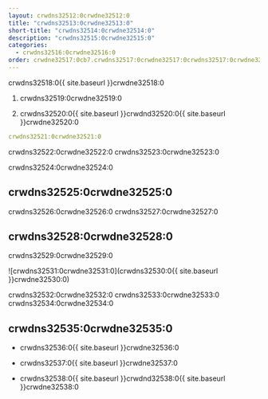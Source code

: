 ```yaml
---
layout: crwdns32512:0crwdne32512:0
title: "crwdns32513:0crwdne32513:0"
short-title: "crwdns32514:0crwdne32514:0"
description: "crwdns32515:0crwdne32515:0"
categories:
  - crwdns32516:0crwdne32516:0
order: crwdne32517:0cb7.crwdns32517:0crwdne32517:0crwdns32517:0crwdne32517:0crwdns32517:0crwdne32517:050081crwdns32517:0crwdne32517:0
---
```

crwdns32518:0{{ site.baseurl }}crwdne32518:0

1. crwdns32519:0crwdne32519:0

2. crwdns32520:0{{ site.baseurl }}crwdnd32520:0{{ site.baseurl }}crwdne32520:0

```yaml
crwdns32521:0crwdne32521:0
```

crwdns32522:0crwdne32522:0 crwdns32523:0crwdne32523:0

crwdns32524:0crwdne32524:0

## crwdns32525:0crwdne32525:0

crwdns32526:0crwdne32526:0 crwdns32527:0crwdne32527:0

## crwdns32528:0crwdne32528:0

crwdns32529:0crwdne32529:0

![crwdns32531:0crwdne32531:0](crwdns32530:0{{ site.baseurl }}crwdne32530:0)

crwdns32532:0crwdne32532:0 crwdns32533:0crwdne32533:0 crwdns32534:0crwdne32534:0

## crwdns32535:0crwdne32535:0

- crwdns32536:0{{ site.baseurl }}crwdne32536:0

- crwdns32537:0{{ site.baseurl }}crwdne32537:0

- crwdns32538:0{{ site.baseurl }}crwdnd32538:0{{ site.baseurl }}crwdne32538:0